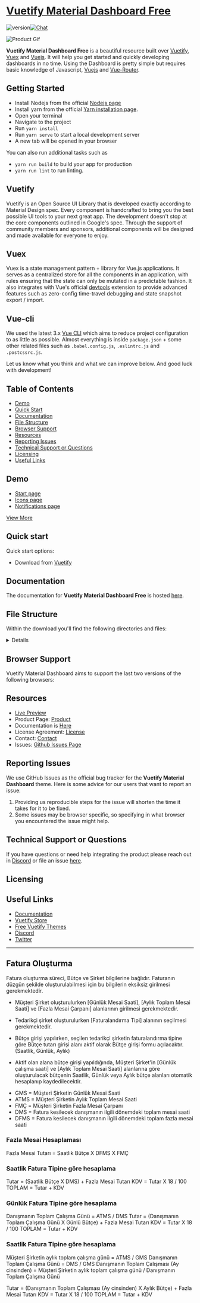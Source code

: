 # [Vuetify Material Dashboard Free](https://store.vuetifyjs.com/products/vuetify-material-dashboard-free)

![version](https://img.shields.io/badge/version-1.2.0-blue.svg)[![Chat](https://img.shields.io/badge/chat-on%20discord-7289da.svg)](https://discord.com/invite/s93b7Fv)

![Product Gif](https://cdn.shopify.com/s/files/1/2695/0984/products/screen1_74c2fb48-10fd-4eea-808f-9a8be6987f77_1024x1024@2x.png?v=1609441213)

**Vuetify Material Dashboard Free** is a beautiful resource built over [Vuetify](https://vuetifyjs.com/en/), [Vuex](https://vuex.vuejs.org/installation.html) and [Vuejs](https://vuejs.org/). It will help you get started and quickly developing dashboards in no time. Using the Dashboard is pretty simple but requires basic knowledge of Javascript, [Vuejs](https://vuejs.org/v2/guide/) and [Vue-Router](https://router.vuejs.org/en/).

## Getting Started

- Install Nodejs from the official [Nodejs page](https://nodejs.org/en/)
- Install yarn from the official [Yarn installation page](https://classic.yarnpkg.com/en/docs/install/#windows-stable).
- Open your terminal
- Navigate to the project
- Run `yarn install`
- Run `yarn serve` to start a local development server
- A new tab will be opened in your browser

You can also run additional tasks such as

- `yarn run build` to build your app for production
- `yarn run lint` to run linting.

## Vuetify

Vuetify is an Open Source UI Library that is developed exactly according to Material Design spec. Every component is handcrafted to bring you the best possible UI tools to your next great app. The development doesn't stop at the core components outlined in Google's spec. Through the support of community members and sponsors, additional components will be designed and made available for everyone to enjoy.

## Vuex

Vuex is a state management pattern + library for Vue.js applications. It serves as a centralized store for all the components in an application, with rules ensuring that the state can only be mutated in a predictable fashion. It also integrates with Vue's official [devtools](https://github.com/vuejs/vue-devtools) extension to provide advanced features such as zero-config time-travel debugging and state snapshot export / import.

## Vue-cli

We used the latest 3.x [Vue CLI](https://github.com/vuejs/vue-cli) which aims to reduce project configuration
to as little as possible. Almost everything is inside `package.json` + some other related files such as
`.babel.config.js`, `.eslintrc.js` and `.postcssrc.js`.

Let us know what you think and what we can improve below. And good luck with development!

## Table of Contents

- [Demo](#demo)
- [Quick Start](#quick-start)
- [Documentation](#documentation)
- [File Structure](#file-structure)
- [Browser Support](#browser-support)
- [Resources](#resources)
- [Reporting Issues](#reporting-issues)
- [Technical Support or Questions](#technical-support-or-questions)
- [Licensing](#licensing)
- [Useful Links](#useful-links)

## Demo

- [Start page](https://vuetify-material-dashboard.vuetifyjs.com/)
- [Icons page](https://vuetify-material-dashboard.vuetifyjs.com/components/icons/)
- [Notifications page](https://vuetify-material-dashboard.vuetifyjs.com/components/notifications/)

[View More](https://vuetify-material-dashboard.vuetifyjs.com/)

## Quick start

Quick start options:

- Download from [Vuetify](https://store.vuetifyjs.com/products/vuetify-material-dashboard-free)

## Documentation

The documentation for **Vuetify Material Dashboard Free** is hosted [here](https://vuetifyjs.com/).

## File Structure

Within the download you'll find the following directories and files:

<details>

```txt
vuetify-material-dashboard/
┣ public/
┃ ┣ android-chrome-192x192.png
┃ ┣ android-chrome-512x512.png
┃ ┣ apple-touch-icon.png
┃ ┣ favicon-16x16.png
┃ ┣ favicon-32x32.png
┃ ┣ favicon.ico
┃ ┣ index.html
┃ ┣ robots.txt
┃ ┗ site.webmanifest
┣ src/
┃ ┣ assets/
┃ ┃ ┣ clint-mckoy.jpg
┃ ┃ ┣ lock.jpg
┃ ┃ ┣ login.jpg
┃ ┃ ┣ logo.png
┃ ┃ ┣ pricing.jpg
┃ ┃ ┣ register.jpg
┃ ┃ ┣ vmd.svg
┃ ┃ ┗ vuetify.svg
┃ ┣ components/
┃ ┃ ┣ app/
┃ ┃ ┃ ┣ BarItem.vue
┃ ┃ ┃ ┣ Btn.vue
┃ ┃ ┃ ┣ Card.vue
┃ ┃ ┃ ┗ Tabs.vue
┃ ┃ ┣ Links.vue
┃ ┃ ┣ MaterialAlert.vue
┃ ┃ ┣ MaterialCard.vue
┃ ┃ ┣ MaterialChartCard.vue
┃ ┃ ┣ MaterialSnackbar.vue
┃ ┃ ┣ MaterialStatsCard.vue
┃ ┃ ┗ ViewIntro.vue
┃ ┣ layouts/
┃ ┃ ┗ default/
┃ ┃   ┣ widgets/
┃ ┃ ┃ ┃ ┣ Account.vue
┃ ┃ ┃ ┃ ┣ AccountSettings.vue
┃ ┃ ┃ ┃ ┣ DrawerHeader.vue
┃ ┃ ┃ ┃ ┣ DrawerToggle.vue
┃ ┃ ┃ ┃ ┣ GoHome.vue
┃ ┃ ┃ ┃ ┣ Notifications.vue
┃ ┃ ┃ ┃ ┗ Search.vue
┃ ┃   ┣ AppBar.vue
┃ ┃   ┣ Drawer.vue
┃ ┃   ┣ Footer.vue
┃ ┃   ┣ Index.vue
┃ ┃   ┣ List.vue
┃ ┃   ┣ ListGroup.vue
┃ ┃   ┣ ListItem.vue
┃ ┃   ┣ Settings.vue
┃ ┃   ┗ View.vue
┃ ┣ plugins/
┃ ┃ ┣ app.js
┃ ┃ ┣ chartist.js
┃ ┃ ┣ index.js
┃ ┃ ┣ vue-meta.js
┃ ┃ ┣ vuetify.js
┃ ┃ ┣ vuex-pathify.js
┃ ┃ ┗ webfontloader.js
┃ ┣ router/
┃ ┃ ┗ index.js
┃ ┣ store/
┃ ┃ ┣ modules/
┃ ┃ ┃ ┣ app.js
┃ ┃ ┃ ┣ index.js
┃ ┃ ┃ ┣ sales.js
┃ ┃ ┃ ┗ user.js
┃ ┃ ┗ index.js
┃ ┣ styles/
┃ ┃ ┣ overrides.sass
┃ ┃ ┗ variables.scss
┃ ┣ util/
┃ ┃ ┣ globals.js
┃ ┃ ┣ helpers.js
┃ ┃ ┗ routes.js
┃ ┣ views/
┃ ┃ ┣ Dashboard.vue
┃ ┃ ┣ Error.vue
┃ ┃ ┣ GoogleMaps.vue
┃ ┃ ┣ Icons.vue
┃ ┃ ┣ Notifications.vue
┃ ┃ ┣ RegularTables.vue
┃ ┃ ┣ Typography.vue
┃ ┃ ┗ UserProfile.vue
┃ ┣ App.vue
┃ ┗ main.js
┣ .browserslistrc
┣ .editorconfig
┣ .env.local
┣ .eslintrc.js
┣ .gitignore
┣ README.md
┣ babel.config.js
┣ package.json
┣ vue.config.js
┗ yarn.lock
```

</details>

## Browser Support

Vuetify Material Dashboard aims to support the last two versions of the following browsers:

## Resources

- [Live Preview](https://vuetify-material-dashboard.vuetifyjs.com/)
- Product Page: [Product](https://store.vuetifyjs.com/products/vuetify-material-dashboard-free)
- Documentation is [Here](https://vuetifyjs.com/)
- License Agreement: [License](https://store.vuetifyjs.com/licenses)
- Contact: [Contact](https://store.vuetifyjs.com/contact-us)
- Issues: [Github Issues Page](https://github.com/vuetifyjs/premium-theme-issues)

## Reporting Issues

We use GitHub Issues as the official bug tracker for the **Vuetify Material Dashboard** theme. Here is some advice for our users that want to report an issue:

1. Providing us reproducible steps for the issue will shorten the time it takes for it to be fixed.
2. Some issues may be browser specific, so specifying in what browser you encountered the issue might help.

## Technical Support or Questions

If you have questions or need help integrating the product please reach out in [Discord](https://discord.com/invite/s93b7Fv) or file an issue [here](https://github.com/vuetifyjs/premium-theme-issues).

## Licensing

## Useful Links

- [Documentation](https://vuetifyjs.com/)
- [Vuetify Store](https://store.vuetifyjs.com/)
- [Free Vuetify Themes](https://store.vuetifyjs.com/collections/free-products)
- [Discord](https://discord.com/invite/s93b7Fv)
- [Twitter](https://twitter.com/vuetifyjs)


*****************

## Fatura Oluşturma

Fatura oluşturma süreci, Bütçe ve Şirket bilgilerine bağlıdır. Faturanın düzgün şekilde oluşturulabilmesi için bu bilgilerin eksiksiz girilmesi gerekmektedir.

* Müşteri Şirket oluşturulurken [Günlük Mesai Saati], [Aylık Toplam Mesai Saati] ve [Fazla Mesai Çarpanı] alanlarının girilmesi gerekmektedir.
* Tedarikçi şirket oluşturulurken [Faturalandırma Tipi] alanının seçilmesi gerekmektedir.

* Bütçe girişi yapılırken, seçilen tedarikçi şirketin faturalandırma tipine göre Bütçe tutarı girişi alanı aktif olarak Bütçe girişi formu açılacaktır. (Saatlik, Günlük, Aylık)
* Aktif olan alana bütçe girişi yapıldığında, Müşteri Şirket'in [Günlük çalışma saati] ve [Aylık Toplam Mesai Saati] alanlarına göre oluşturulacak bütçenin Saatlik, Günlük veya  Aylık bütçe alanları otomatik hesaplanıp kaydedilecektir.

- GMS = Müşteri Şirketin Günlük Mesai Saati
- ATMS = Müşteri Şirketin Aylık Toplam Mesai Saati
- FMÇ = Müşteri Şirketin Fazla Mesai Çarpanı
- DMS = Fatura kesilecek danışmanın ilgili dönemdeki toplam mesai saati
- DFMS = Fatura kesilecek danışmanın ilgili dönemdeki toplam fazla mesai saati

### Fazla Mesai Hesaplaması

Fazla Mesai Tutarı = Saatlik Bütçe X DFMS X FMÇ

### Saatlik Fatura Tipine göre hesaplama

Tutar = (Saatlik Bütçe X DMS) + Fazla Mesai Tutarı
KDV = Tutar X 18 / 100
TOPLAM = Tutar + KDV

### Günlük Fatura Tipine göre hesaplama

Danışmanın Toplam Çalışma Günü = ATMS / DMS
Tutar = (Danışmanın Toplam Çalışma Günü X Günlü Bütçe) + Fazla Mesai Tutarı
KDV = Tutar X 18 / 100
TOPLAM = Tutar + KDV

### Saatlik Fatura Tipine göre hesaplama

Müşteri Şirketin aylık toplam çalışma günü = ATMS / GMS
Danışmanın Toplam Çalışma Günü = DMS / GMS
Danışmanın Toplam Çalışması (Ay cinsinden) = Müşteri Şirketin aylık toplam çalışma günü / Danışmanın Toplam Çalışma Günü

Tutar = (Danışmanın Toplam Çalışması (Ay cinsinden) X Aylık Bütçe) + Fazla Mesai Tutarı
KDV = Tutar X 18 / 100
TOPLAM = Tutar + KDV